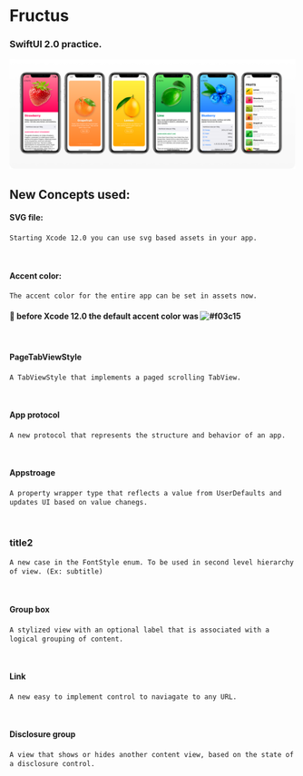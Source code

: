 # Fructus


### SwiftUI 2.0 practice.

<p float="left">
<img src ="Fructus.png"  />      
</p>

## New Concepts used:

#### SVG file: 
```
Starting Xcode 12.0 you can use svg based assets in your app.
```
<br/>

#### Accent color:
```
The accent color for the entire app can be set in assets now.
```

#### 💭 before Xcode 12.0 the default accent color was ![#f03c15](https://via.placeholder.com/15/3c7bfb/000000?text=+)

<br/>

#### PageTabViewStyle
```
A TabViewStyle that implements a paged scrolling TabView.
```

<br/>

#### App protocol 
```
A new protocol that represents the structure and behavior of an app.
```

<br/>

#### Appstroage
```
A property wrapper type that reflects a value from UserDefaults and updates UI based on value chanegs.
```

<br/>

### title2
```
A new case in the FontStyle enum. To be used in second level hierarchy of view. (Ex: subtitle)
```

<br/>

#### Group box 
```
A stylized view with an optional label that is associated with a logical grouping of content.
```

<br/>

#### Link
```
A new easy to implement control to naviagate to any URL.
```

<br/>

#### Disclosure group 
```
A view that shows or hides another content view, based on the state of a disclosure control.
```
